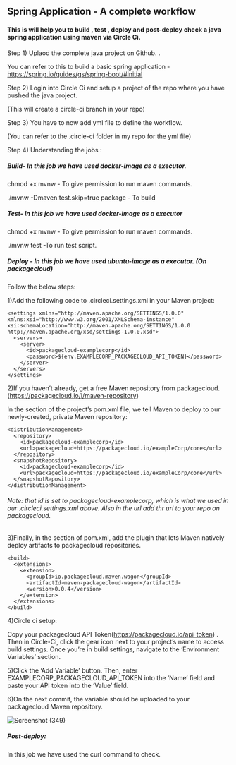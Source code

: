 ## Spring Application - A complete workflow

#### This is will help you to build , test , deploy and post-deploy check a java spring application using maven via Circle Ci.

Step 1) Uplaod the complete java project on Github. .

You can refer to this to build a basic spring application - https://spring.io/guides/gs/spring-boot/#initial

Step 2) Login into Circle Ci and setup a project of the repo where you have pushed the java project.

(This will create a circle-ci branch in your repo)

Step 3) You have to now add yml file to define the workflow.

(You can refer to the .circle-ci folder in my repo for the yml file)

Step 4) Understanding the jobs :

##### Build- In this job we have used docker-image as a executor.

chmod +x mvnw - To give permission to run maven commands.

./mvnw -Dmaven.test.skip=true package - To build

##### Test- In this job we have used docker-image as a executor

chmod +x mvnw - To give permission to run maven commands.

./mvnw test -To run test script.

##### Deploy - In this job we have used ubuntu-image as a executor.  (On packagecloud)

Follow the below steps:

1)Add the following code to .circleci.settings.xml in your Maven project:

```
<settings xmlns="http://maven.apache.org/SETTINGS/1.0.0" xmlns:xsi="http://www.w3.org/2001/XMLSchema-instance" xsi:schemaLocation="http://maven.apache.org/SETTINGS/1.0.0 http://maven.apache.org/xsd/settings-1.0.0.xsd">
  <servers>
    <server>
      <id>packagecloud-examplecorp</id>
      <password>${env.EXAMPLECORP_PACKAGECLOUD_API_TOKEN}</password>
    </server>
  </servers>
</settings> 
```

2)If you haven’t already, get a free Maven repository from packagecloud. (https://packagecloud.io/l/maven-repository)

In the <distributionManagement/> section of the project’s pom.xml file, we tell Maven to deploy to our newly-created, private Maven repository:

```
<distributionManagement>
  <repository>
    <id>packagecloud-examplecorp</id>
    <url>packagecloud+https://packagecloud.io/exampleCorp/core</url>
  </repository>
  <snapshotRepository>
    <id>packagecloud-examplecorp</id>
    <url>packagecloud+https://packagecloud.io/exampleCorp/core</url>
  </snapshotRepository>
</distributionManagement>
```

###### Note:  that id is set to packagecloud-examplecorp, which is what we used in our .circleci.settings.xml above. Also in the url add thr url to your repo on packagecloud.

3)Finally, in the <build/> section of pom.xml, add the plugin that lets Maven natively deploy artifacts to packagecloud repositories.

```
<build>
  <extensions>
    <extension>
      <groupId>io.packagecloud.maven.wagon</groupId>
      <artifactId>maven-packagecloud-wagon</artifactId>
      <version>0.0.4</version>
    </extension>
  </extensions>
</build>
```

4)Circle ci setup:

Copy your packagecloud API Token(https://packagecloud.io/api_token) . Then in  Circle-Ci, click the gear icon next to your project’s name to access build settings.
Once you’re in build settings, navigate to the ‘Environment Variables’ section.

5)Click the ‘Add Variable’ button. Then, enter EXAMPLECORP_PACKAGECLOUD_API_TOKEN into the ‘Name’ field and paste your API token into the ‘Value’ field.

6)On the next commit, the variable should be uploaded to your packagecloud Maven repository.

![Screenshot (349)](https://user-images.githubusercontent.com/46739055/95198086-4375a780-07f8-11eb-8f8d-c273d950987c.png)


##### Post-deploy:
In this job we have used the curl command to check.

